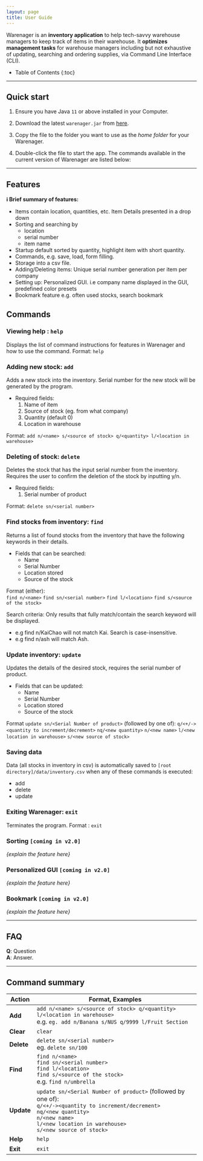 ```yaml
---
layout: page
title: User Guide
---
```


Warenager is an **inventory application** to help tech-savvy warehouse managers to keep track of items
in their warehouse. It **optimizes management tasks** for warehouse managers including but not
exhaustive of updating, searching and ordering supplies, via Command Line Interface (CLI).

* Table of Contents
{:toc}

--------------------------------------------------------------------------------------------------------------------

## Quick start

1. Ensure you have Java `11` or above installed in your Computer.

1. Download the latest `warenager.jar` from [here](https://github.com/se-edu/addressbook-level3/releases).

1. Copy the file to the folder you want to use as the _home folder_ for your Warenager.

1. Double-click the file to start the app. The commands available in the current version of
    Warenager are listed below:

--------------------------------------------------------------------------------------------------------------------

## Features

<div markdown="block" class="alert alert-info">

**:information_source: Brief summary of features:**<br>

* Items contain location, quantities, etc. Item Details presented in a drop down
* Sorting and searching by
    * location
    * serial number
    * item name
* Startup default sorted by quantity, highlight item with short quantity.
* Commands, e.g. save, load, form filling.
* Storage into a csv file.
* Adding/Deleting items: Unique serial number generation per item per company
* Setting up: Personalized GUI. i.e company name displayed in the GUI, predefined color presets
* Bookmark feature e.g. often used stocks, search bookmark <item>


</div>

## Commands

### Viewing help : `help`

Displays the list of command instructions for features in Warenager and how to use the command.
Format: `help`


### Adding new stock: `add`
Adds a new stock into the inventory. Serial number for the new stock will be generated by the program.
* Required fields:
    1. Name of item
    2. Source of stock (eg. from what company)
    3. Quantity (default 0)
    4. Location in warehouse

Format: `add n/<name> s/<source of stock> q/<quantity> l/<location in warehouse>`

### Deleting of stock: `delete`
Deletes the stock that has the input serial number from the inventory. Requires the user to confirm the deletion of the stock by inputting y/n.
* Required fields:
    1. Serial number of product

Format: `delete sn/<serial number>`

### Find stocks from inventory: `find`
Returns a list of found stocks from the inventory that have the following keywords in their details.
* Fields that can be searched:
    * Name
    * Serial Number
    * Location stored
    * Source of the stock

Format (either):  
`find n/<name>`
`find sn/<serial number>`
`find l/<location>`
`find s/<source of the stock>`

Search criteria:
Only results that fully match/contain the search keyword will be displayed.
* e.g find n/KaiChao will not match Kai.
Search is case-insensitive.
* e.g find n/ash will match Ash.

### Update inventory: `update`
Updates the details of the desired stock, requires the serial number of product.
* Fields that can be updated:
    * Name
    * Serial Number
    * Location stored
    * Source of the stock

Format `update sn/<Serial Number of product>` (followed by one of):
`q/<+/-><quantity to increment/decrement>`
`nq/<new quantity>`
`n/<new name>`
`l/<new location in warehouse>`
`s/<new source of stock>`

### Saving data
Data (all stocks in inventory in csv) is automatically saved to
`[root directory]/data/inventory.csv` when any of these commands is executed:
* add
* delete
* update

### Exiting Warenager: `exit`
Terminates the program.
Format : `exit`

### Sorting `[coming in v2.0]`
_{explain the feature here}_

### Personalized GUI `[coming in v2.0]`
_{explain the feature here}_

### Bookmark `[coming in v2.0]`

_{explain the feature here}_

--------------------------------------------------------------------------------------------------------------------

## FAQ

**Q**: Question<br>
**A**: Answer.

--------------------------------------------------------------------------------------------------------------------

## Command summary

Action | Format, Examples
--------|------------------
**Add** | `add n/<name> s/<source of stock> q/<quantity> l/<location in warehouse>`<br> e.g. `eg. add n/Banana s/NUS q/9999 l/Fruit Section`
**Clear** | `clear`
**Delete** | `delete sn/<serial number>`<br> eg. `delete sn/100`
**Find** | `find n/<name>`<br>`find sn/<serial number>`<br>`find l/<location>`<br>`find s/<source of the stock>`<br> e.g. `find n/umbrella`
**Update** | `update sn/<Serial Number of product>` (followed by one of): <br>`q/<+/-><quantity to increment/decrement>`<br>`nq/<new quantity>`<br>`n/<new name>`<br>`l/<new location in warehouse>`<br>`s/<new source of stock>`
**Help** | `help`
**Exit** | `exit`
